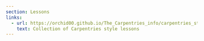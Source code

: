 ```yaml
---
section: Lessons
links:
  - url: https://orchid00.github.io/The_Carpentries_info/carpentries_style_shared_lessons
    text: Collection of Carpentries style lessons
---
```


